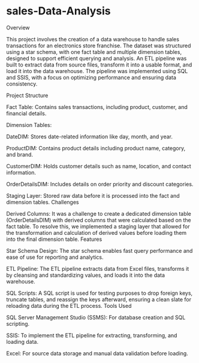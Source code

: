 # sales-Data-Analysis

Overview

This project involves the creation of a data warehouse to handle sales transactions for an electronics store franchise. The dataset was structured using a star schema, with one fact table and multiple dimension tables, designed to support efficient querying and analysis. An ETL pipeline was built to extract data from source files, transform it into a usable format, and load it into the data warehouse. The pipeline was implemented using SQL and SSIS, with a focus on optimizing performance and ensuring data consistency.


Project Structure

Fact Table: Contains sales transactions, including product, customer, and financial details.

Dimension Tables:

DateDIM: Stores date-related information like day, month, and year.

ProductDIM: Contains product details including product name, category, and brand.

CustomerDIM: Holds customer details such as name, location, and contact information.

OrderDetailsDIM: Includes details on order priority and discount categories.


Staging Layer: Stored raw data before it is processed into the fact and dimension tables.
Challenges

Derived Columns: It was a challenge to create a dedicated dimension table (OrderDetailsDIM) with derived columns that were calculated based on the fact table. To resolve this, we implemented a staging layer that allowed for the transformation and calculation of derived values before loading them into the final dimension table.
Features

Star Schema Design: The star schema enables fast query performance and ease of use for reporting and analytics.

ETL Pipeline: The ETL pipeline extracts data from Excel files, transforms it by cleansing and standardizing values, and loads it into the data warehouse.

SQL Scripts: A SQL script is used for testing purposes to drop foreign keys, truncate tables, and reassign the keys afterward, ensuring a clean slate for reloading data during the ETL process.
Tools Used

SQL Server Management Studio (SSMS): For database creation and SQL scripting.

SSIS: To implement the ETL pipeline for extracting, transforming, and loading data.

Excel: For source data storage and manual data validation before loading.
